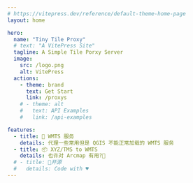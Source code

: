 ```yaml
---
# https://vitepress.dev/reference/default-theme-home-page
layout: home

hero:
  name: "Tiny Tile Proxy"
  # text: "A VitePress Site"
  tagline: A Simple Tile Porxy Server
  image:
    src: /logo.png
    alt: VitePress
  actions:
    - theme: brand
      text: Get Start
      link: /proxys
    # - theme: alt
    #   text: API Examples
    #   link: /api-examples

features:
  - title: 📄 WMTS 服务
    details: 代理一些常用但是 QGIS 不能正常加载的 WMTS 服务
  - title: 📦 XYZ/TMS to WMTS
    details: 也许对 Arcmap 有用?🤔
  # - title: 💯开源
  #   details: Code with ♥️
---
```

